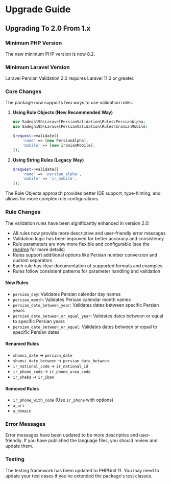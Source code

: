 # Upgrade Guide

## Upgrading To 2.0 From 1.x

### Minimum PHP Version
The new minimum PHP version is now 8.2.

### Minimum Laravel Version
Laravel Persian Validation 2.0 requires Laravel 11.0 or greater.

### Core Changes
The package now supports two ways to use validation rules:

1. **Using Rule Objects (New Recommended Way)**
   ```php
   use Sadegh19b\LaravelPersianValidation\Rules\PersianAlpha;
   use Sadegh19b\LaravelPersianValidation\Rules\IranianMobile;

   $request->validate([
       'name' => [new PersianAlpha],
       'mobile' => [new IranianMobile],
   ]);
   ```

2. **Using String Rules (Legacy Way)**
   ```php
   $request->validate([
       'name' => 'persian_alpha',
       'mobile' => 'ir_mobile',
   ]);
   ```

The Rule Objects approach provides better IDE support, type-hinting, and allows for more complex rule configurations.

### Rule Changes

The validation rules have been significantly enhanced in version 2.0:

- All rules now provide more descriptive and user-friendly error messages
- Validation logic has been improved for better accuracy and consistency
- Rule parameters are now more flexible and configurable (see the [readme](README.md) for more details)
- Rules support additional options like Persian number conversion and custom separators
- Each rule has clear documentation of supported formats and examples
- Rules follow consistent patterns for parameter handling and validation

#### New Rules
- `persian_day`: Validates Persian calendar day names
- `persian_month`: Validates Persian calendar month names
- `persian_date_between_year`: Validates dates between specific Persian years
- `persian_date_between_or_equal_year`: Validates dates between or equal to specific Persian years
- `persian_date_between_or_equal`: Validates dates between or equal to specific Persian dates

#### Renamed Rules
- `shamsi_date` → `persian_date`
- `shamsi_date_between` → `persian_date_between`
- `ir_national_code` → `ir_national_id`
- `ir_phone_code` → `ir_phone_area_code`
- `ir_sheba` → `ir_iban`

#### Removed Rules
- `ir_phone_with_code` (Use `ir_phone` with options)
- `a_url`
- `a_domain`

### Error Messages
Error messages have been updated to be more descriptive and user-friendly. If you have published the language files, you should review and update them.

### Testing
The testing framework has been updated to PHPUnit 11. You may need to update your test cases if you've extended the package's test classes.
